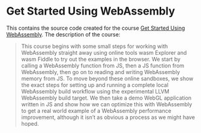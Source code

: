 # Get Started Using WebAssembly

This contains the source code created for the course [Get Started Using WebAssembly](https://egghead.io/courses/get-started-using-webassembly-wasm).
The description of the course:

> This course begins with some small steps for working with WebAssembly straight away using online tools wasm Explorer and wasm Fiddle to try out the examples in the browser. We start by calling a WebAssembly function from JS, then a JS function from WebAssembly, then go on to reading and writing WebAssembly memory from JS. To move beyond these online sandboxes, we show the exact steps for setting up and running a complete local WebAssembly build workflow using the experimental LLVM WebAssembly build target. We then take a demo WebGL application written in JS and show how we can optimize this with WebAssembly to get a real world example of a WebAssembly performance improvement, although it isn’t as obvious a process as we might have hoped.

